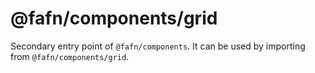 # @fafn/components/grid

Secondary entry point of `@fafn/components`. It can be used by importing from `@fafn/components/grid`.

